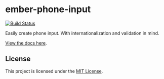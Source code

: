ember-phone-input
==============================================================================

[![Build Status](https://img.shields.io/travis/qonto/ember-phone-input.svg?style=flat-square)](https://travis-ci.org/qonto/ember-phone-input)

Easily create phone input. With internationalization and validation in mind.

[View the docs here](https://qonto.github.io/ember-phone-input/).

License
------------------------------------------------------------------------------

This project is licensed under the [MIT License](LICENSE.md).
